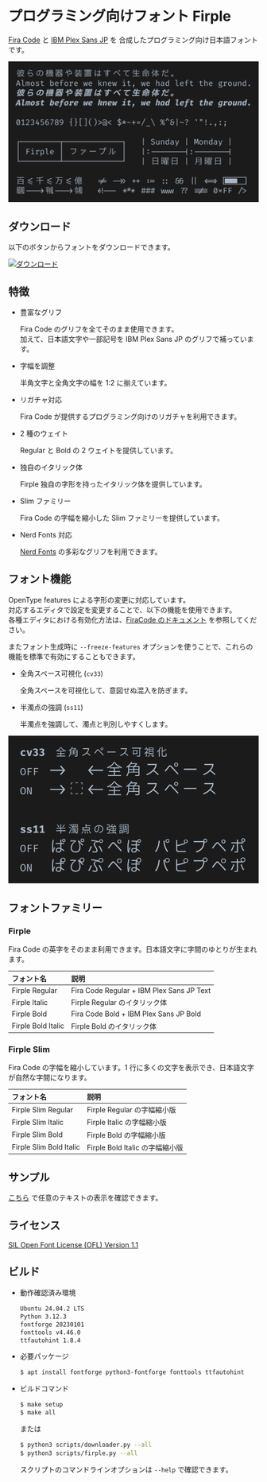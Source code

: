 # プログラミング向けフォント Firple

[Fira Code](https://github.com/tonsky/FiraCode) と [IBM Plex Sans JP](https://github.com/IBM/plex) を
合成したプログラミング向け日本語フォントです。

![Firple サンプル](https://github.com/negset/Firple/raw/sample-images/sample-top.webp)

## ダウンロード

以下のボタンからフォントをダウンロードできます。

<a href="https://github.com/negset/Firple/releases" target="_blank" rel="noopener noreferrer">
  <img alt="ダウンロード" src="https://img.shields.io/github/downloads/negset/Firple/total?style=for-the-badge&logo=github&color=485fc7">
</a>

## 特徴

- 豊富なグリフ

  Fira Code のグリフを全てそのまま使用できます。  
  加えて、日本語文字や一部記号を IBM Plex Sans JP のグリフで補っています。

- 字幅を調整

  半角文字と全角文字の幅を 1:2 に揃えています。

- リガチャ対応

  Fira Code が提供するプログラミング向けのリガチャを利用できます。

- 2 種のウェイト

  Regular と Bold の 2 ウェイトを提供しています。

- 独自のイタリック体

  Firple 独自の字形を持ったイタリック体を提供しています。

- Slim ファミリー

  Fira Code の字幅を縮小した Slim ファミリーを提供しています。

- Nerd Fonts 対応

  [Nerd Fonts](https://www.nerdfonts.com/) の多彩なグリフを利用できます。

## フォント機能

OpenType features による字形の変更に対応しています。  
対応するエディタで設定を変更することで、以下の機能を使用できます。  
各種エディタにおける有効化方法は、[FiraCode のドキュメント](https://github.com/tonsky/FiraCode/wiki/How-to-enable-stylistic-sets) を参照してください。

またフォント生成時に `--freeze-features` オプションを使うことで、これらの機能を標準で有効にすることもできます。

- 全角スペース可視化 (`cv33`)

  全角スペースを可視化して、意図せぬ混入を防ぎます。

- 半濁点の強調 (`ss11`)

  半濁点を強調して、濁点と判別しやすくします。

![OpenType features サンプル](https://github.com/negset/Firple/raw/sample-images/sample-features.webp)

## フォントファミリー

### Firple

Fira Code の英字をそのまま利用できます。日本語文字に字間のゆとりが生まれます。

|フォント名         |説明                                     |
|:------------------|:----------------------------------------|
|Firple Regular     |Fira Code Regular + IBM Plex Sans JP Text|
|Firple Italic      |Firple Regular のイタリック体            |
|Firple Bold        |Fira Code Bold + IBM Plex Sans JP Bold   |
|Firple Bold Italic |Firple Bold のイタリック体               |

### Firple Slim

Fira Code の字幅を縮小しています。1 行に多くの文字を表示でき、日本語文字が自然な字間になります。

|フォント名             |説明                           |
|:----------------------|:------------------------------|
|Firple Slim Regular    |Firple Regular の字幅縮小版    |
|Firple Slim Italic     |Firple Italic の字幅縮小版     |
|Firple Slim Bold       |Firple Bold の字幅縮小版       |
|Firple Slim Bold Italic|Firple Bold Italic の字幅縮小版|

## サンプル

[こちら](https://negset.com/Firple/#sample) で任意のテキストの表示を確認できます。

## ライセンス

[SIL Open Font License (OFL) Version 1.1](https://github.com/negset/Firple/blob/master/LICENSE)

## ビルド

- 動作確認済み環境

  ```
  Ubuntu 24.04.2 LTS
  Python 3.12.3
  fontforge 20230101
  fonttools v4.46.0
  ttfautohint 1.8.4
  ```

- 必要パッケージ

  ```sh
  $ apt install fontforge python3-fontforge fonttools ttfautohint
  ```

- ビルドコマンド

  ```sh
  $ make setup
  $ make all
  ```

  または

  ```sh
  $ python3 scripts/downloader.py --all
  $ python3 scripts/firple.py --all
  ```

  スクリプトのコマンドラインオプションは `--help` で確認できます。
